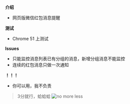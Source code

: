 **介绍**
- 网页版微信红包消息提醒

**测试**
- Chrome 51 上测试

**Issues**
- 只能监控消息列表已有分组的消息，新增分组消息不能监控
- 连续的红包消息只做一次通知

**！！！**
- 你可以用，我不负责

> 3分就行，蛤蛤蛤
![no more less](https://github.com/wipphj/MyKnowledgeList/blob/master/Resource/Images/webwxgetmsgimg.jpg)

